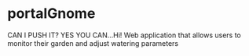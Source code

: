 portalGnome
===========
CAN I PUSH IT? YES YOU CAN...Hi!
Web application that allows users to monitor their garden and adjust watering parameters
